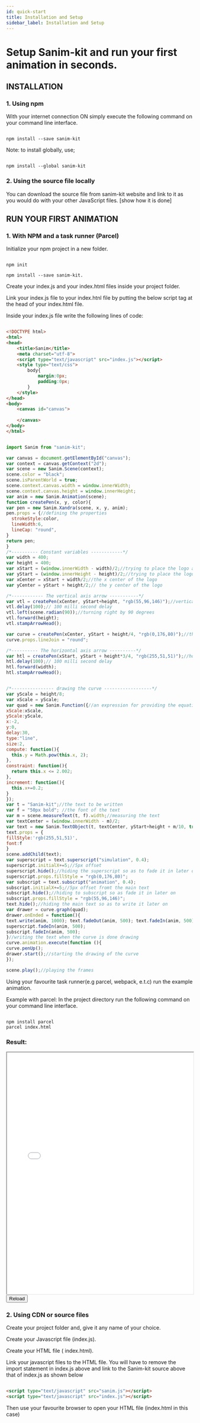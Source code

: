 ```yaml
---
id: quick-start
title: Installation and Setup
sidebar_label: Installation and Setup
---
```


# Setup Sanim-kit and run your first animation in seconds.

## INSTALLATION

### 1. Using npm

With your internet connection ON simply execute the following command on your command line interface.

```shell

npm install --save sanim-kit
```

Note: to install globally, use;

```shell

npm install --global sanim-kit
```

### 2. Using the source file locally
You can download the source file from sanim-kit website and link to it as you would do with your other JavaScript files.
[show how it is done]

## RUN YOUR FIRST ANIMATION

### 1. With NPM and a task runner (Parcel)
Initialize your npm project in a new  folder.

```shell

npm init

npm install --save sanim-kit.
```

Create  your index.js and your index.html files inside your project folder.

Link your index.js file to your index.htnl file by putting the below script tag at the head of your index.html file.

Inside your index.js file write the following lines of code:
```html

<!DOCTYPE html>
<html>
<head>
	<title>Sanim</title>
	<meta charset="utf-8">
	<script type="text/javascript" src="index.js"></script>
	<style type="text/css">
		body{
			margin:0px;
			padding:0px;
		}
	</style>
</head>
<body>
	<canvas id="canvas">
		
	</canvas>
</body>
</html>
```

```js

import Sanim from "sanim-kit";

var canvas = document.getElementById("canvas");
var context = canvas.getContext("2d");
var scene = new Sanim.Scene(context);
scene.color = "black";
scene.isParentWorld = true;
scene.context.canvas.width = window.innerWidth;
scene.context.canvas.height = window.innerHeight;
var anim = new Sanim.Animation(scene);
function createPen(x, y, color){
var pen = new Sanim.Xandra(scene, x, y, anim);
pen.props = {//defining the properties
  strokeStyle:color,
  lineWidth:6,
  lineCap: "round",
}
return pen;
}
/*---------- Constant variables ------------*/
var width = 400;
var height = 400;
var xStart = (window.innerWidth - width)/2;//trying to place the logo at the center of the canvas
var yStart = (window.innerHeight - height)/2;//trying to place the logo at the middle of the canvas
var xCenter = xStart + width/2;//the x center of the logo
var yCenter = yStart + height/2;// the y center of the logo

/*------------ The vertical axis arrow -----------*/
var vtl = createPen(xCenter, yStart+height, "rgb(55,96,146)");//vertical axis
vtl.delay(100);// 100 milli second delay
vtl.left(scene.radian(90));//turning right by 90 degrees
vtl.forward(height);
vtl.stampArrowHead();

var curve = createPen(xCenter, yStart + height/4, "rgb(0,176,80)");//the parabolic curve
curve.props.lineJoin = "round";

/*---------- The horizontal axis arrow ----------*/
var htl = createPen(xStart, yStart + height*3/4, "rgb(255,51,51)");//horizontal axis
htl.delay(100);// 100 milli second delay
htl.forward(width);
htl.stampArrowHead();


/*---------------- drawing the curve ------------------*/
var yScale = height/8;
var xScale = yScale;
var quad = new Sanim.Function({//an expression for providing the equation for the inverted quadratic curve
xScale:xScale,
yScale:yScale,
x:-2,
y:0,
delay:30,
type:"line",
size:2,
compute: function(){
  this.y = Math.pow(this.x, 2);
},
constraint: function(){
  return this.x <= 2.002;
},
increment: function(){
  this.x+=0.2;
}
});
var t = "Sanim-kit";//the text to be written
var f = "50px bold"; //the font of the text
var m = scene.measureText(t, f).width;//measuring the text
var textCenter = (window.innerWidth - m)/2;
var text = new Sanim.TextObject(t, textCenter, yStart+height + m/10, true);
text.props = {
fillStyle:'rgb(255,51,51)',
font:f
}
scene.addChild(text);
var superscript = text.superscript("simulation", 0.4);
superscript.initialX+=5;//5px offset
superscript.hide();//hiding the superscript so as to fade it in later on
superscript.props.fillStyle = "rgb(0,176,80)";
var subscript = text.subscript("animation", 0.4);
subscript.initialX+=5;//5px offset fromt the main text
subscript.hide();//hiding to subscript so as fade it in later on
subscript.props.fillStyle = "rgb(55,96,146)";
text.hide();//hiding the main text so as to write it later on
var drawer = curve.graph(quad);
drawer.onEnded = function(){
text.write(anim, 1000); text.fadeOut(anim, 500); text.fadeIn(anim, 500);
superscript.fadeIn(anim, 500);
subscript.fadeIn(anim, 500);
}//writing the text when the curve is done drawing
curve.animation.execute(function (){
curve.penUp();
drawer.start();//starting the drawing of the curve
});

scene.play();//playing the frames
```

Using your favourite task runner(e.g parcel, webpack, e.t.c) run the example animation.

Example with parcel:
In the project directory run the following command on your command line interface.

```shell

npm install parcel
parcel index.html
```
### Result:
<iframe src="/demo/quick-start/index.html" id="demo-frame" style="width:100%; height: 650px; background-color: black;"></iframe><br/>
<button onclick="document.getElementById('demo-frame').contentDocument.location.reload(true);">Reload</button>

### 2. Using CDN or source files

Create your project folder and, give it any name of your choice.

Create your Javascript file (index.js).

Create your HTML file ( index.html). 

Link your javascript files to the HTML file. You will have to remove the import statement in index.js above and link to the Sanim-kit source above that of index.js as shown below

```html

<script type="text/javascript" src="sanim.js"></script>
<script type="text/javascript" src="index.js"></script>
```

Then use your favourite browser to open your HTML file (index.html in this case)